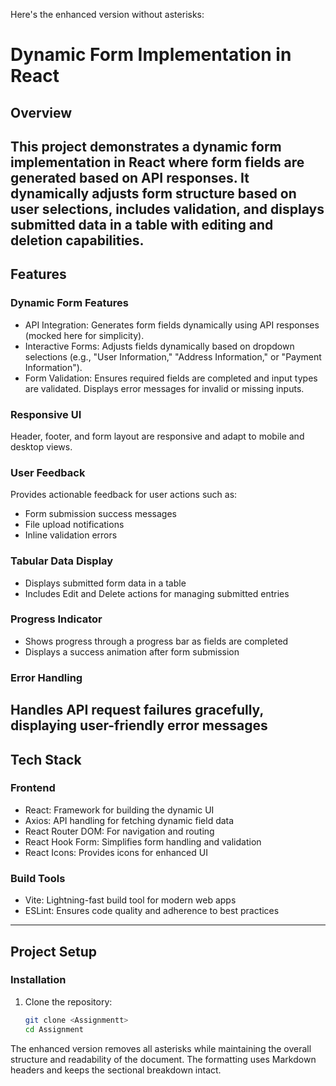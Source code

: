 Here's the enhanced version without asterisks:

# Dynamic Form Implementation in React

## Overview
This project demonstrates a dynamic form implementation in React where form fields are generated based on API responses. It dynamically adjusts form structure based on user selections, includes validation, and displays submitted data in a table with editing and deletion capabilities.
---

## Features

### Dynamic Form Features
- API Integration: Generates form fields dynamically using API responses (mocked here for simplicity).
- Interactive Forms: Adjusts fields dynamically based on dropdown selections (e.g., "User Information," "Address Information," or "Payment Information").
- Form Validation: Ensures required fields are completed and input types are validated. Displays error messages for invalid or missing inputs.

### Responsive UI
Header, footer, and form layout are responsive and adapt to mobile and desktop views.

### User Feedback
Provides actionable feedback for user actions such as:
- Form submission success messages
- File upload notifications
- Inline validation errors

### Tabular Data Display
- Displays submitted form data in a table
- Includes Edit and Delete actions for managing submitted entries

### Progress Indicator
- Shows progress through a progress bar as fields are completed
- Displays a success animation after form submission

### Error Handling
Handles API request failures gracefully, displaying user-friendly error messages
---

## Tech Stack

### Frontend
- React: Framework for building the dynamic UI
- Axios: API handling for fetching dynamic field data
- React Router DOM: For navigation and routing
- React Hook Form: Simplifies form handling and validation
- React Icons: Provides icons for enhanced UI

### Build Tools
- Vite: Lightning-fast build tool for modern web apps
- ESLint: Ensures code quality and adherence to best practices
---

## Project Setup

### Installation
1. Clone the repository:
   ```bash
   git clone <Assignmentt>
   cd Assignment
   ```

The enhanced version removes all asterisks while maintaining the overall structure and readability of the document. The formatting uses Markdown headers and keeps the sectional breakdown intact.
